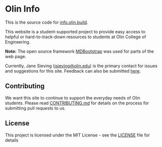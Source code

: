 # Olin Info

This is the source code for [info.olin.build](https://info.olin.build).

This website is a student-supported project to provide easy access to helpful or hard-to-track-down resources to students at Olin College of Engineering.

**Note:**  The open source framework [MDBootstrap](https://mdbootstrap.com) was used for parts of the web page.

Currently, Jane Sieving (jsieving@olin.edu) is the primary contact for issues and suggestions for this site. Feedback can also be submitted [here](https://goo.gl/forms/TsWQIWJpX7LmEyOm2).

## Contributing
We want this site to continue to support the everyday needs of Olin students. Please read [CONTRIBUTING.md](CONTRIBUTING.md) for details on the process for submitting pull requests to us.

## License

This project is licensed under the MIT License - see the [LICENSE](LICENSE) file for details
